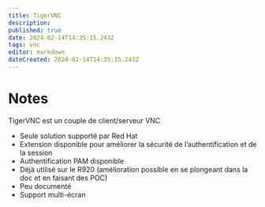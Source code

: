 ```yaml
---
title: TigerVNC
description: 
published: true
date: 2024-02-14T14:35:15.243Z
tags: vnc
editor: markdown
dateCreated: 2024-02-14T14:35:15.243Z
---
```


# Notes
TigerVNC est un couple de client/serveur VNC 

- Seule solution supporté par Red Hat
- Extension disponible pour améliorer la sécurité de l’authentification et de la session
- Authentification PAM disponible
- Déjà utilisé sur le R920 (amélioration possible en se plongeant dans la doc et en faisant des POC)
- Peu documenté
- Support multi-écran